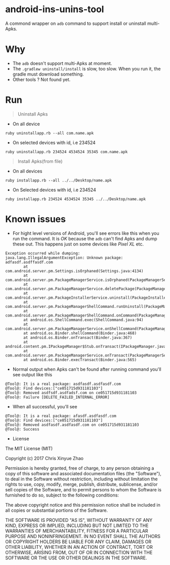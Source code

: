 # android-ins-unins-tool

A commond wrapper on ```adb``` command to support install or uninstall multi-Apks.

# Why

- The ```adb``` doesn't support multi-Apks at moment.
- The ```.gradlew uninstall/install``` is slow, too slow. When you run it, the gradle must download something.
- Other tools ? Not found yet.

# Run

> Uninstall Apks

- On all device

```ruby uninstallapp.rb --all com.name.apk```

- On selected devices with id, i.e 234524

```ruby uninstallapp.rb 234524 4534524 35345 com.name.apk```

> Install Apks(from file)

- On all devices

```ruby installapp.rb --all ../../Desktop/name.apk```

- On Selected devices with id, i.e 234524

```ruby installapp.rb 234524 4534524 35345 ../../Desktop/name.apk```



# Known issues

- For hight level versions of Android, you'll see errors like this when you run the command. It is *OK* because the ```adb``` can't find Apks and dump these out. This happens just on some devices like *Pixel XL* etc.

```
Exception occurred while dumping:
java.lang.IllegalArgumentException: Unknown package: adfasdf.asdffasdf.com
        at com.android.server.pm.Settings.isOrphaned(Settings.java:4134)
        at com.android.server.pm.PackageManagerService.isOrphaned(PackageManagerService.java:18150)
        at com.android.server.pm.PackageManagerService.deletePackage(PackageManagerService.java:15567)
        at com.android.server.pm.PackageInstallerService.uninstall(PackageInstallerService.java:888)
        at com.android.server.pm.PackageManagerShellCommand.runUninstall(PackageManagerShellCommand.java:792)
        at com.android.server.pm.PackageManagerShellCommand.onCommand(PackageManagerShellCommand.java:118)
        at android.os.ShellCommand.exec(ShellCommand.java:94)
        at com.android.server.pm.PackageManagerService.onShellCommand(PackageManagerService.java:18408)
        at android.os.Binder.shellCommand(Binder.java:468)
        at android.os.Binder.onTransact(Binder.java:367)
        at android.content.pm.IPackageManager$Stub.onTransact(IPackageManager.java:2387)
        at com.android.server.pm.PackageManagerService.onTransact(PackageManagerService.java:3048)
        at android.os.Binder.execTransact(Binder.java:565)
```

- Normal output when Apks can't be found after  running command you'll see output like this

```
@Tool@: It is a real package: asdfasdf.asdfasdf.com
@Tool@: Find devices:["ce051715d931181103"]
@Tool@: Removed asdfsdf.asdfadsf.com on ce051715d931181103
@Tool@: Failure [DELETE_FAILED_INTERNAL_ERROR]
```

- When all successful, you'll see

```
@Tool@: It is a real package: afasdf.asdfasdf.com
@Tool@: Find devices:["ce051715d931181103"]
@Tool@: Removed asdfasdf.asdfasdf.com on ce051715d931181103
@Tool@: Success
````

- License

The MIT License (MIT)

Copyright (c) 2017 Chris Xinyue Zhao

Permission is hereby granted, free of charge, to any person obtaining a copy
of this software and associated documentation files (the "Software"), to deal
in the Software without restriction, including without limitation the rights
to use, copy, modify, merge, publish, distribute, sublicense, and/or sell
copies of the Software, and to permit persons to whom the Software is
furnished to do so, subject to the following conditions:

The above copyright notice and this permission notice shall be included in all
copies or substantial portions of the Software.

THE SOFTWARE IS PROVIDED "AS IS", WITHOUT WARRANTY OF ANY KIND, EXPRESS OR
IMPLIED, INCLUDING BUT NOT LIMITED TO THE WARRANTIES OF MERCHANTABILITY,
FITNESS FOR A PARTICULAR PURPOSE AND NONINFRINGEMENT. IN NO EVENT SHALL THE
AUTHORS OR COPYRIGHT HOLDERS BE LIABLE FOR ANY CLAIM, DAMAGES OR OTHER
LIABILITY, WHETHER IN AN ACTION OF CONTRACT, TORT OR OTHERWISE, ARISING FROM,
OUT OF OR IN CONNECTION WITH THE SOFTWARE OR THE USE OR OTHER DEALINGS IN THE
SOFTWARE.

